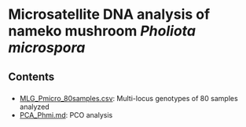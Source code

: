 # Microsatellite DNA analysis of nameko mushroom <i>Pholiota microspora</i>

## Contents
###
* [MLG_Pmicro_80samples.csv](MLG_Pmicro_80samples.csv): Multi-locus genotypes of 80 samples analyzed
* [PCA_Phmi.md](PCA_Phmi.md): PCO analysis
